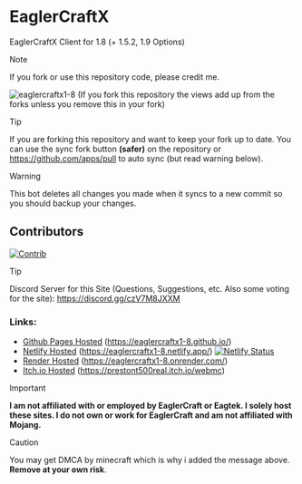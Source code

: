 # EaglerCraftX
EaglerCraftX Client for 1.8 (+ 1.5.2, 1.9 Options)

> [!NOTE]
> If you fork or use this repository code, please credit me.
<p align="left"> <img src="https://komarev.com/ghpvc/?username=eaglercraftx1-8&label=Repository%20views&color=0e75b6&style=flat" alt="eaglercraftx1-8" /> (If you fork this repository the views add up from the forks unless you remove this in your fork)</p>

> [!TIP]
> If you are forking this repository and want to keep your fork up to date. You can use the sync fork button **(safer)** on the repository or https://github.com/apps/pull to auto sync (but read warning below).

> [!WARNING]
> This bot deletes all changes you made when it syncs to a new commit so you should backup your changes.

## Contributors
[![Contrib](https://contrib.rocks/image?repo=eaglercraftx1-8/eaglercraftx1-8.github.io)](https://github.com/eaglercraftx1-8/eaglercraftx1-8.github.io/graphs/contributors)

> [!TIP]
> Discord Server for this Site (Questions, Suggestions, etc. Also some voting for the site): https://discord.gg/czV7M8JXXM

### Links:
- [Github Pages Hosted](https://eaglercraftx1-8.github.io/) (https://eaglercraftx1-8.github.io/)
- [Netlify Hosted](https://eaglercraftx1-8.netlify.app/) (https://eaglercraftx1-8.netlify.app/) [![Netlify Status](https://api.netlify.com/api/v1/badges/12060eea-2a19-4da5-82ea-c6015722249e/deploy-status)](https://app.netlify.com/sites/eaglercraftx1-8/deploys)
- [Render Hosted](https://eaglercraftx1-8.onrender.com/) (https://eaglercraftx1-8.onrender.com/)
- [Itch.io Hosted](https://prestont500real.itch.io/webmc) (https://prestont500real.itch.io/webmc)

> [!IMPORTANT]
> **I am not affiliated with or employed by EaglerCraft or Eagtek. I solely host these sites. I do not own or work for EaglerCraft and am not affiliated with Mojang.**

> [!CAUTION]
> You may get DMCA by minecraft which is why i added the message above. **Remove at your own risk**.
  
